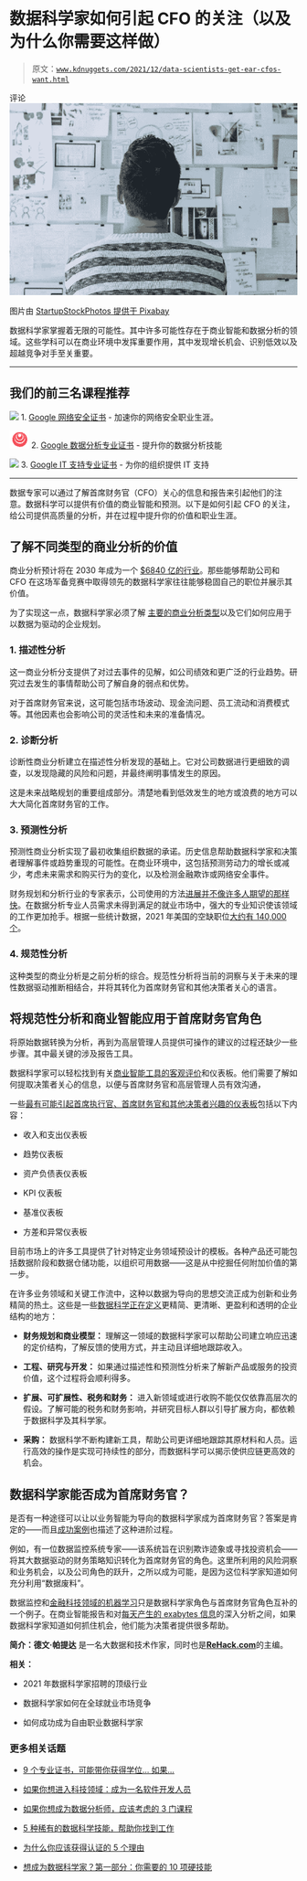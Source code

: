 # 数据科学家如何引起 CFO 的关注（以及为什么你需要这样做）

> 原文：[`www.kdnuggets.com/2021/12/data-scientists-get-ear-cfos-want.html`](https://www.kdnuggets.com/2021/12/data-scientists-get-ear-cfos-want.html)

评论![图像](img/3e69da1f88783483cad3ec833639381b.png)

图片由 [StartupStockPhotos 提供于 Pixabay](https://pixabay.com/users/startupstockphotos-690514/)

数据科学家掌握着无限的可能性。其中许多可能性存在于商业智能和数据分析的领域。这些学科可以在商业环境中发挥重要作用，其中发现增长机会、识别低效以及超越竞争对手至关重要。

* * *

## 我们的前三名课程推荐

![](img/0244c01ba9267c002ef39d4907e0b8fb.png) 1\. [Google 网络安全证书](https://www.kdnuggets.com/google-cybersecurity) - 加速你的网络安全职业生涯。

![](img/e225c49c3c91745821c8c0368bf04711.png) 2\. [Google 数据分析专业证书](https://www.kdnuggets.com/google-data-analytics) - 提升你的数据分析技能

![](img/0244c01ba9267c002ef39d4907e0b8fb.png) 3\. [Google IT 支持专业证书](https://www.kdnuggets.com/google-itsupport) - 为你的组织提供 IT 支持

* * *

数据专家可以通过了解首席财务官（CFO）关心的信息和报告来引起他们的注意。数据科学可以提供有价值的商业智能和预测。以下是如何引起 CFO 的关注，给公司提供高质量的分析，并在过程中提升你的价值和职业生涯。

## **了解不同类型的商业分析的价值**

商业分析预计将在 2030 年成为一个 [$6840 亿的行业](https://www.prnewswire.com/news-releases/big-data--business-analytics-market-to-reach-usd-684-12-billion-by-2030--growing-at-a-cagr-of-13-5----valuates-reports-301411846.html)。那些能够帮助公司和 CFO 在这场军备竞赛中取得领先的数据科学家往往能够稳固自己的职位并展示其价值。

为了实现这一点，数据科学家必须了解 [主要的商业分析类型](https://www.analyticsinsight.net/6-ways-cfos-can-use-business-intelligence-to-stay-ahead/)以及它们如何应用于以数据为驱动的企业规划。

### **1\. 描述性分析**

这一商业分析分支提供了对过去事件的见解，如公司绩效和更广泛的行业趋势。研究过去发生的事情帮助公司了解自身的弱点和优势。

对于首席财务官来说，这可能包括市场波动、现金流问题、员工流动和消费模式等。其他因素也会影响公司的灵活性和未来的准备情况。

### **2\. 诊断分析**

诊断性商业分析建立在描述性分析发现的基础上。它对公司数据进行更细致的调查，以发现隐藏的风险和问题，并最终阐明事情发生的原因。

这是未来战略规划的重要组成部分。清楚地看到低效发生的地方或浪费的地方可以大大简化首席财务官的工作。

### **3\. 预测性分析**

预测性商业分析实现了最初收集组织数据的承诺。历史信息帮助数据科学家和决策者理解事件或趋势重现的可能性。在商业环境中，这包括预测劳动力的增长或减少，考虑未来需求和购买行为的变化，以及检测金融欺诈或网络安全事件。

财务规划和分析行业的专家表示，公司使用的方法[进展并不像许多人期望的那样快](https://www.information-age.com/how-smarter-data-analysis-can-transform-financial-planning-123496204/)。在数据分析专业人员需求未得到满足的就业市场中，强大的专业知识使该领域的工作更加抢手。根据一些统计数据，2021 年美国的空缺职位[大约有 140,000 个](https://www.datasciencecentral.com/profiles/blogs/why-is-there-a-shortage-of-data-scientists-1#:~:text=The%20major%20reason%20why%20there,well%20as%20non%2Dtechnical%20skills.)。

### **4\. 规范性分析**

这种类型的商业分析是之前分析的综合。规范性分析将当前的洞察与关于未来的理性数据驱动推断相结合，并将其转化为首席财务官和其他决策者关心的语言。

## **将规范性分析和商业智能应用于首席财务官角色**

将原始数据转换为分析，再到为高层管理人员提供可操作的建议的过程还缺少一些步骤。其中最关键的涉及报告工具。

数据科学家可以轻松找到有关[商业智能工具的客观评价](https://www.techradar.com/best/best-bi-tools)和仪表板。他们需要了解如何提取决策者关心的信息，以便与首席财务官和高层管理人员有效沟通，

一些[最有可能引起首席执行官、首席财务官和其他决策者兴趣的仪表板](https://www.solverglobal.com/blog/acumatica/how-to-quickly-deploy-power-bi-dashboards-for-acumatica/)包括以下内容：

+   收入和支出仪表板

+   趋势仪表板

+   资产负债表仪表板

+   KPI 仪表板

+   基准仪表板

+   方差和异常仪表板

目前市场上的许多工具提供了针对特定业务领域预设计的模板。各种产品还可能包括数据阶段和数据仓储功能，以组织可用数据——这是从中挖掘任何附加价值的第一步。

在许多业务领域和关键工作流中，这种以数据为导向的思想交流正成为创新和业务精简的热土。这些是一些[数据科学正在定义](https://www.snowflake.com/blog/data-science-the-future-of-corporate-finance/)更精简、更清晰、更盈利和透明的企业结构的地方：

+   **财务规划和商业模型：** 理解这一领域的数据科学家可以帮助公司建立响应迅速的定价结构，了解反馈的使用方式，并主动且详细地跟踪收入。

+   **工程、研究与开发：** 如果通过描述性和预测性分析来了解新产品或服务的投资价值，这个过程将会顺利得多。

+   **扩展、可扩展性、税务和财务：** 进入新领域或进行收购不能仅仅依靠高层次的假设。了解可能的税务和财务影响，并研究目标人群以引导扩展方向，都依赖于数据科学及其科学家。

+   **采购：** 数据科学不断构建新工具，帮助公司更详细地跟踪其原材料和人员。运行高效的操作是实现可持续性的部分，而数据科学可以揭示使供应链更高效的机会。

## **数据科学家能否成为首席财务官？**

是否有一种途径可以让以业务智能为导向的数据科学家成为首席财务官？答案是肯定的——而且[成功案例](https://www.cfo.com/analytics/2021/02/a-data-scientist-becomes-a-cfo/)也描述了这种进阶过程。

例如，有一位数据监控系统专家——该系统旨在识别欺诈迹象或寻找投资机会——将其大数据驱动的财务策略知识转化为首席财务官的角色。这里所利用的风险洞察和业务机会，以及公司角色的跃升，之所以成为可能，是因为这位科学家知道如何充分利用“数据废料”。

数据监控和[金融科技领域的机器学习](https://rehack.com/featured/applications-of-artificial-intelligence-in-finance/)只是数据科学家角色与首席财务官角色互补的一个例子。在商业智能报告和对[每天产生的 exabytes 信息](https://www.weforum.org/agenda/2019/04/how-much-data-is-generated-each-day-cf4bddf29f/)的深入分析之间，如果数据科学家知道如何抓住机会，他们能为决策者提供很多帮助。

**简介：德文·帕提达** 是一名大数据和技术作家，同时也是[**ReHack.com**](https://rehack.com/)的主编。

**相关：**

+   2021 年数据科学家招聘的顶级行业

+   数据科学家如何在全球就业市场竞争

+   如何成功成为自由职业数据科学家

### 更多相关话题

+   [9 个专业证书，可能带你获得学位... 如果...](https://www.kdnuggets.com/9-professional-certificates-that-can-take-you-onto-a-degree-if-you-really-want-to)

+   [如果你想进入科技领域：成为一名软件开发人员](https://www.kdnuggets.com/if-you-want-to-get-in-the-tech-space-become-a-software-developer)

+   [如果你想成为数据分析师，应该考虑的 3 门课程](https://www.kdnuggets.com/3-courses-you-should-consider-if-you-want-to-become-a-data-analyst)

+   [5 种稀有的数据科学技能，帮助你找到工作](https://www.kdnuggets.com/5-rare-data-science-skills-that-can-help-you-get-employed)

+   [为什么你应该获得认证的 5 个理由](https://www.kdnuggets.com/2023/05/sas-5-reasons-get-certified.html)

+   [想成为数据科学家？第一部分：你需要的 10 项硬技能](https://www.kdnuggets.com/want-to-become-a-data-scientist-part-1-10-hard-skills-you-need)
